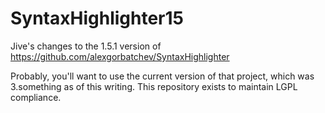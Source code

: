 SyntaxHighlighter15
===================

Jive's changes to the 1.5.1 version of https://github.com/alexgorbatchev/SyntaxHighlighter

Probably, you'll want to use the current version of that project, which was 3.something as 
of this writing.  This repository exists to maintain LGPL compliance.
